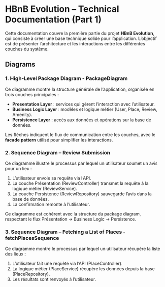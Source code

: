 # HBnB Evolution – Technical Documentation (Part 1)

Cette documentation couvre la première partie du projet **HBnB Evolution**, qui consiste à créer une base technique solide pour l’application. L’objectif est de présenter l’architecture et les interactions entre les différentes couches du système.

## Diagrams

### 1. High-Level Package Diagram - PackageDiagram
Ce diagramme montre la structure générale de l’application, organisée en trois couches principales :
- **Presentation Layer** : services qui gèrent l’interaction avec l’utilisateur.  
- **Business Logic Layer** : modèles et logique métier (User, Place, Review, Amenity).  
- **Persistence Layer** : accès aux données et opérations sur la base de données.  

Les flèches indiquent le flux de communication entre les couches, avec le **facade pattern** utilisé pour simplifier les interactions.

### 2. Sequence Diagram – Review Submission
Ce diagramme illustre le processus par lequel un utilisateur soumet un avis pour un lieu :
1. L’utilisateur envoie sa requête via l’API.  
2. La couche Présentation (ReviewController) transmet la requête à la logique métier (ReviewService).  
3. La couche Persistence (ReviewRepository) sauvegarde l’avis dans la base de données.  
4. La confirmation remonte à l’utilisateur.  

Ce diagramme est cohérent avec la structure du package diagram, respectant le flux Présentation → Business Logic → Persistence.

### 3. Sequence Diagram – Fetching a List of Places - fetchPlacesSequence
Ce diagramme montre le processus par lequel un utilisateur récupère la liste des lieux :
1. L’utilisateur fait une requête via l’API (PlaceController).  
2. La logique métier (PlaceService) récupère les données depuis la base (PlaceRepository).  
3. Les résultats sont renvoyés à l’utilisateur.
